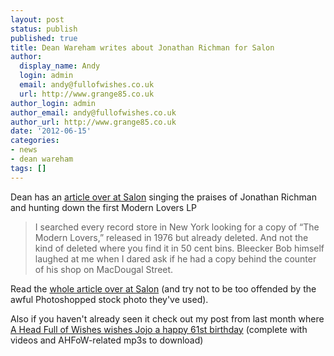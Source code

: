 ```yaml
---
layout: post
status: publish
published: true
title: Dean Wareham writes about Jonathan Richman for Salon
author:
  display_name: Andy
  login: admin
  email: andy@fullofwishes.co.uk
  url: http://www.grange85.co.uk
author_login: admin
author_email: andy@fullofwishes.co.uk
author_url: http://www.grange85.co.uk
date: '2012-06-15'
categories:
- news
- dean wareham
tags: []
---
```

<p>Dean has an <a href="http://www.salon.com/2012/06/15/dean_wareham_my_jonathan_richman_romance/singleton/">article over at Salon</a> singing the praises of Jonathan Richman and hunting down the first Modern Lovers LP</p>
<blockquote><p>I searched every record store in New York looking for a copy of “The Modern Lovers,” released in 1976 but already deleted. And not the kind of deleted where you find it in 50 cent bins. Bleecker Bob himself laughed at me when I dared ask if he had a copy behind the counter of his shop on MacDougal Street. </p></blockquote>
<p>Read the <a href="http://www.salon.com/2012/06/15/dean_wareham_my_jonathan_richman_romance/singleton/">whole article over at Salon</a> (and try not to be too offended by the awful Photoshopped stock photo they've used).</p>
<p>Also if you haven't already seen it check out my post from last month where<a href="/2012/05/16/happy-61st-birthday-jonathan-richman/"> A Head Full of Wishes wishes Jojo a happy 61st birthday</a> (complete with videos and AHFoW-related mp3s to download)</p>
